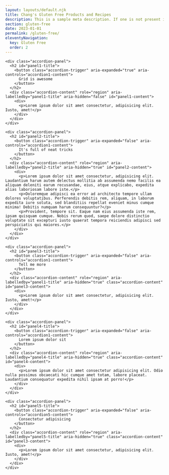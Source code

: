 ```yaml
---
layout: layouts/default.njk
title: Chang's Gluten Free Products and Recipes
description: This is a sample meta description. If one is not present in your page/post's front matter, the default metadata.description will be used instead.
section: gluten-free
date: 2023-01-01
permalink: /gluten-free/
eleventyNavigation:
  key: Gluten Free
  order: 2
---
```



 

  <div class="accordion">

    <div class="accordion-panel">
      <h2 id="panel1-title">
        <button class="accordion-trigger" aria-expanded="true" aria-controls="accordion1-content">
          Grid is awesome
        </button>
      </h2>
      <div class="accordion-content" role="region" aria-labelledby="panel1-title" aria-hidden="false" id="panel1-content">
        <div>
          <p>Lorem ipsum dolor sit amet consectetur, adipisicing elit. Iusto, amet!</p>
        </div>
      </div>
    </div>

    <div class="accordion-panel">
      <h2 id="panel2-title">
        <button class="accordion-trigger" aria-expanded="false" aria-controls="accordion1-content">
          It's full of neat tricks
        </button>
      </h2>
      <div class="accordion-content" role="region" aria-labelledby="panel2-title" aria-hidden="true" id="panel2-content">
        <div>
          <p>Lorem ipsum dolor sit amet consectetur, adipisicing elit. Laudantium harum autem delectus mollitia ab assumenda nemo facilis ea aliquam deleniti earum recusandae, eius, atque explicabo, expedita alias laboriosam labore iste.</p>
          <p>Doloremque adipisci ea error ad architecto tempore ullam dolores voluptatibus. Perferendis debitis rem, aliquam, in laborum expedita iure soluta, sed blanditiis repellat eveniet minus cumque minima! Debitis numquam harum consequuntur?</p>
          <p>Provident, tempore sit. Eaque nam eius assumenda iste rem, ipsam quisquam cumque. Nobis rerum quod, saepe dolore distinctio voluptate sit excepturi iusto quaerat tempora reiciendis adipisci sed perspiciatis qui maiores.</p>
        </div>
      </div>
    </div>

    <div class="accordion-panel">
      <h2 id="panel3-title">
        <button class="accordion-trigger" aria-expanded="false" aria-controls="accordion1-content">
          Tell me more
        </button>
      </h2>
      <div class="accordion-content" role="region" aria-labelledby="panel1-title" aria-hidden="true" class="accordion-content" id="panel3-content">
        <div>
          <p>Lorem ipsum dolor sit amet consectetur, adipisicing elit. Iusto, amet!</p>
        </div>
      </div>
    </div>

    <div class="accordion-panel">
      <h2 id="panel4-title">
        <button class="accordion-trigger" aria-expanded="false" aria-controls="accordion1-content">
          Lorem ipsum dolor sit
        </button>
      </h2>
      <div class="accordion-content" role="region" aria-labelledby="panel4-title" aria-hidden="true" class="accordion-content" id="panel4-content">
        <div>
          <p>Lorem ipsum dolor sit amet consectetur adipisicing elit. Odio nulla possimus obcaecati hic cumque amet totam, labore placeat. Laudantium consequatur expedita nihil ipsam at porro!</p>
        </div>
      </div>
    </div>

    <div class="accordion-panel">
      <h2 id="panel5-title">
        <button class="accordion-trigger" aria-expanded="false" aria-controls="accordion5-content">
          Consectetur adipisicing
        </button>
      </h2>
      <div class="accordion-content" role="region" aria-labelledby="panel5-title" aria-hidden="true" class="accordion-content" id="panel3-content">
        <div>
          <p>Lorem ipsum dolor sit amet consectetur, adipisicing elit. Iusto, amet!</p>
        </div>
      </div>
    </div>
  </div>



</div>